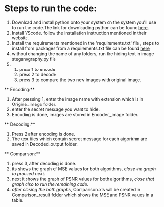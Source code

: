 # Steps to run the code:
1) Download and install python onto your system on the system you'll use to run the code.The link for downloading python can be found [here](https://www.python.org/downloads/).
2) Install [VScode](https://code.visualstudio.com/download), follow the installation instruction mentioned in their website.
3) Install the requirements mentioned in the 'requirements.txt' file , steps to install from packages from a requirements.txt file can be found [here](https://github.com/saitejapabbathi/IMAGE_STEGANOGRAPHY/blob/main/requirements.txt)
4) without changing the name of any folders, run the hiding text in image steganography.py file
5)
   1. press 1 to encode  
   2. press 2 to decode
   3. press 3 to compare the two new images with original image.
 
   
** Encoding:**

   1. After pressing 1, enter the image name with extension which is in Original_image folder.
   2. enter the secret message you want to hide.
   3. Encoding is done, images are stored in Encoded_image folder.
   
** Decoding:**
   1.  Press 2 after encoding is done.
   2. The text files which contain secret message for each algorithm are saved in Decoded_output folder. 
  
** Comparison:**
   1. press 3, after decoding is done.
   2. its shows the graph of MSE values for both algorithms, *close the graph to proceed next*.
   3. next it shows the graph of PSNR values for both algorithms, *close that graph also to run the remaining code*.
   4. *after closing the both graphs*, Comparison.xls will be created in Comparison_result folder which shows the MSE and PSNR values in a table.
